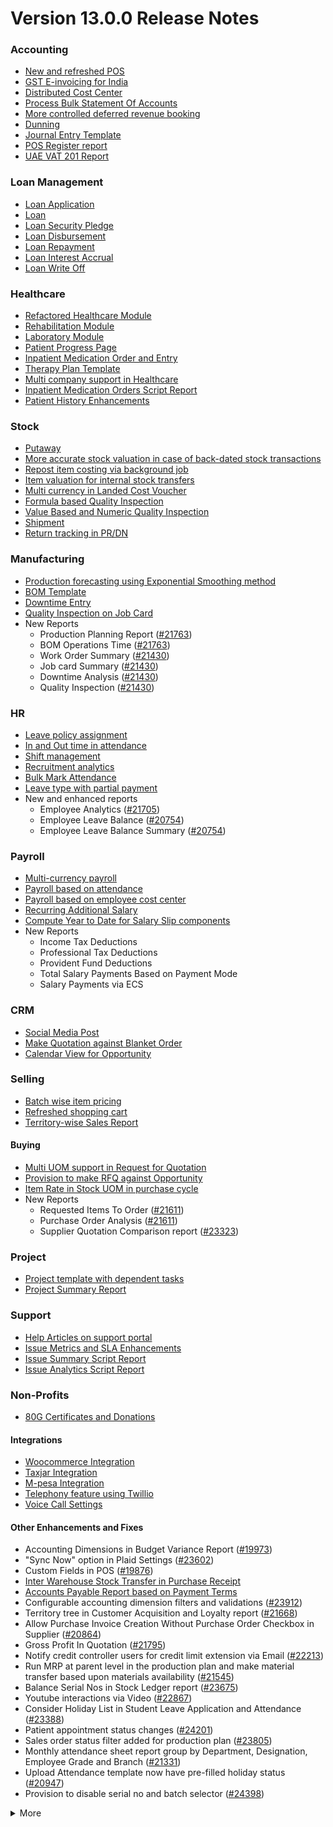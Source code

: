 # Version 13.0.0 Release Notes

### Accounting
- [New and refreshed POS](https://github.com/frappe/erpnext/pull/20789)
- [GST E-invoicing for India](https://docs.erp-quantum.com/docs/user/manual/en/regional/india/setup-e-invoicing)
- [Distributed Cost Center](https://docs.erp-quantum.com/docs/user/manual/en/accounts/distributed-cost-center)
- [Process Bulk Statement Of Accounts](https://docs.erp-quantum.com/docs/user/manual/en/accounts/process-statement-of-accounts)
- [More controlled deferred revenue booking](https://docs.erp-quantum.com/docs/user/manual/en/accounts/process-deferred-accounting)
- [Dunning](https://docs.erp-quantum.com/docs/user/manual/en/accounts/dunning)
- [Journal Entry Template](https://docs.erp-quantum.com/docs/user/manual/en/accounts/journal-entry-template)
- [POS Register report](https://github.com/frappe/erpnext/pull/23313)
- [UAE VAT 201 Report](https://github.com/frappe/erpnext/pull/23447)


### Loan Management
- [Loan Application](https://docs.erp-quantum.com/docs/user/manual/en/loan-management/loan-application)
- [Loan](https://docs.erp-quantum.com/docs/user/manual/en/loan-management/loan)
- [Loan Security Pledge](https://docs.erp-quantum.com/docs/user/manual/en/loan-management/loan-security-pledge)
- [Loan Disbursement](https://docs.erp-quantum.com/docs/user/manual/en/loan-management/loan-disbursement)
- [Loan Repayment](https://docs.erp-quantum.com/docs/user/manual/en/loan-management/loan-repayment)
- [Loan Interest Accrual](https://docs.erp-quantum.com/docs/user/manual/en/loan-management/loan-interest-accrual)
- [Loan Write Off](https://docs.erp-quantum.com/docs/user/manual/en/loan-management/loan-write-off)

### Healthcare
- [Refactored Healthcare Module](https://docs.erp-quantum.com/docs/user/manual/en/healthcare)
- [Rehabilitation Module](https://docs.erp-quantum.com/docs/user/manual/en/healthcare/exercise_type)
- [Laboratory Module](https://docs.erp-quantum.com/docs/user/manual/en/healthcare/setup_laboratory)
- [Patient Progress Page](https://github.com/frappe/erpnext/pull/22474)
- [Inpatient Medication Order and Entry](https://docs.erp-quantum.com/docs/user/manual/en/healthcare/inpatient_medication_entry)
- [Therapy Plan Template](https://docs.erp-quantum.com/docs/user/manual/en/healthcare/therapy_plan)
- [Multi company support in Healthcare](https://github.com/frappe/erpnext/pull/21290)
- [Inpatient Medication Orders Script Report](https://github.com/frappe/erpnext/pull/23984)
- [Patient History Enhancements](https://github.com/frappe/erpnext/pull/24033)


### Stock
- [Putaway](https://docs.erp-quantum.com/docs/user/manual/en/stock/putaway-rule)
- [More accurate stock valuation in case of back-dated stock transactions](https://github.com/frappe/erpnext/pull/24183)
- [Repost item costing via background job](https://github.com/frappe/erpnext/pull/24183)
- [Item valuation for internal stock transfers](https://github.com/frappe/erpnext/pull/24200)
- [Multi currency in Landed Cost Voucher](https://github.com/frappe/erpnext/pull/24127)
- [Formula based Quality Inspection](https://docs.erp-quantum.com/docs/user/manual/en/stock/quality-inspection)
- [Value Based and Numeric Quality Inspection](https://github.com/frappe/erpnext/pull/24181)
- [Shipment](https://github.com/frappe/erpnext/pull/22914)
- [Return tracking in PR/DN](https://github.com/frappe/erpnext/pull/22859)

### Manufacturing
- [Production forecasting using Exponential Smoothing method](https://docs.erp-quantum.com/docs/user/manual/en/manufacturing/reports/demand-driven-forecasting)
- [BOM Template](https://docs.erp-quantum.com/docs/user/manual/en/manufacturing/bill-of-materials#34-bom-template)
- [Downtime Entry](https://docs.erp-quantum.com/docs/user/manual/en/manufacturing/downtime-entry)
- [Quality Inspection on Job Card](https://github.com/frappe/erpnext/pull/23964)
- New Reports
  - Production Planning Report ([#21763](https://github.com/frappe/erpnext/pull/21763))
  - BOM Operations Time ([#21763](https://github.com/frappe/erpnext/pull/21763))
  - Work Order Summary ([#21430](https://github.com/frappe/erpnext/pull/21430))
  - Job card Summary ([#21430](https://github.com/frappe/erpnext/pull/21430))
  - Downtime Analysis ([#21430](https://github.com/frappe/erpnext/pull/21430))
  - Quality Inspection ([#21430](https://github.com/frappe/erpnext/pull/21430))

### HR
- [Leave policy assignment](https://github.com/frappe/erpnext/pull/23112)
- [In and Out time in attendance](https://github.com/frappe/erpnext/pull/21547)
- [Shift management](https://docs.erp-quantum.com/docs/user/manual/en/human-resources/shift-management)
- [Recruitment analytics](https://github.com/frappe/erpnext/pull/21732)
- [Bulk Mark Attendance](https://github.com/frappe/erpnext/pull/20062)
- [Leave type with partial payment](https://github.com/frappe/erpnext/pull/23173)
- New and enhanced reports
    - Employee Analytics ([#21705](https://github.com/frappe/erpnext/pull/21705))
    - Employee Leave Balance ([#20754](https://github.com/frappe/erpnext/pull/20754))
    - Employee Leave Balance Summary ([#20754](https://github.com/frappe/erpnext/pull/20754))

### Payroll
- [Multi-currency payroll](https://github.com/frappe/erpnext/pull/23519)
- [Payroll based on attendance](https://github.com/frappe/erpnext/pull/21258)
- [Payroll based on employee cost center](https://github.com/frappe/erpnext/pull/21609)
- [Recurring Additional Salary](https://github.com/frappe/erpnext/pull/20936)
- [Compute Year to Date for Salary Slip components](https://github.com/frappe/erpnext/pull/24362)
- New Reports
  - Income Tax Deductions
  - Professional Tax Deductions
  - Provident Fund Deductions
  - Total Salary Payments Based on Payment Mode
  - Salary Payments via ECS

### CRM
- [Social Media Post](https://docs.erp-quantum.com/docs/user/manual/en/CRM/social-media-post)
- [Make Quotation against Blanket Order](https://docs.erp-quantum.com/docs/user/manual/en/selling/blanket-order)
- [Calendar View for Opportunity](https://github.com/frappe/erpnext/pull/21280)

### Selling
- [Batch wise item pricing](https://github.com/frappe/erpnext/pull/24470)
- [Refreshed shopping cart](https://github.com/frappe/erpnext/pull/22617)
- [Territory-wise Sales Report](https://github.com/frappe/erpnext/pull/20428)

#### Buying
- [Multi UOM support in Request for Quotation](https://github.com/frappe/erpnext/pull/22249)
- [Provision to make RFQ against Opportunity](https://github.com/frappe/erpnext/pull/22765)
- [Item Rate in Stock UOM in purchase cycle](https://github.com/frappe/erpnext/pull/24315)
- New Reports
  - Requested Items To Order ([#21611](https://github.com/frappe/erpnext/pull/21611))
  - Purchase Order Analysis ([#21611](https://github.com/frappe/erpnext/pull/21611))
  - Supplier Quotation Comparison report ([#23323](https://github.com/frappe/erpnext/pull/23323))

### Project
- [Project template with dependent tasks](https://github.com/frappe/erpnext/pull/24092)
- [Project Summary Report](https://github.com/frappe/erpnext/pull/21587)

### Support
- [Help Articles on support portal](https://github.com/frappe/erpnext/pull/22194)
- [Issue Metrics and SLA Enhancements](https://github.com/frappe/erpnext/pull/21617)
- [Issue Summary Script Report](https://docs.erp-quantum.com/docs/user/manual/en/support/support_reports)
- [Issue Analytics Script Report](https://docs.erp-quantum.com/docs/user/manual/en/support/support_reports)

### Non-Profits
- [80G Certificates and Donations](https://docs.erp-quantum.com/docs/user/manual/en/non_profit/tax_exemption_80g_certificate)

#### Integrations
- [Woocommerce Integration](https://docs.erp-quantum.com/docs/user/manual/en/erpnext_integration/woocommerce_integration)
- [Taxjar Integration](https://github.com/frappe/erpnext/pull/21047)
- [M-pesa Integration](https://docs.erp-quantum.com/docs/user/manual/en/erpnext_integration/mpesa-integration)
- [Telephony feature using Twillio](https://github.com/frappe/erpnext/pull/24032)
- [Voice Call Settings](https://github.com/frappe/erpnext/pull/24126)


#### Other Enhancements and Fixes
- Accounting Dimensions in Budget Variance Report ([#19973](https://github.com/frappe/erpnext/pull/19973))
- "Sync Now" option in Plaid Settings ([#23602](https://github.com/frappe/erpnext/pull/23602))
- Custom Fields in POS ([#19876](https://github.com/frappe/erpnext/pull/19876))
- [Inter Warehouse Stock Transfer in Purchase Receipt](https://docs.erp-quantum.com/docs/user/manual/en/stock/articles/material-transfer-from-delivery-note)
- [Accounts Payable Report based on Payment Terms](https://docs.erp-quantum.com/docs/user/manual/en/accounts/accounting-reports)
- Configurable accounting dimension filters and validations ([#23912](https://github.com/frappe/erpnext/pull/23912))
- Territory tree in Customer Acquisition and Loyalty report ([#21668](https://github.com/frappe/erpnext/pull/21668))
- Allow Purchase Invoice Creation Without Purchase Order Checkbox in Supplier ([#20864](https://github.com/frappe/erpnext/pull/20864))
- Gross Profit In Quotation ([#21795](https://github.com/frappe/erpnext/pull/21795))
- Notify credit controller users for credit limit extension via Email ([#22213](https://github.com/frappe/erpnext/pull/22213))
- Run MRP at parent level in the production plan and make material transfer based upon materials availability ([#21545](https://github.com/frappe/erpnext/pull/21545))
- Balance Serial Nos in Stock Ledger report ([#23675](https://github.com/frappe/erpnext/pull/23675))
- Youtube interactions via Video  ([#22867](https://github.com/frappe/erpnext/pull/22867))
- Consider Holiday List in Student Leave Application and Attendance ([#23388](https://github.com/frappe/erpnext/pull/23388))
- Patient appointment status changes ([#24201](https://github.com/frappe/erpnext/pull/24201))
- Sales order status filter added for production plan ([#23805](https://github.com/frappe/erpnext/pull/23805))
- Monthly attendance sheet report group by Department, Designation, Employee Grade and Branch ([#21331](https://github.com/frappe/erpnext/pull/21331))
- Upload Attendance template now have pre-filled holiday status ([#20947](https://github.com/frappe/erpnext/pull/20947))
- Provision to disable serial no and batch selector ([#24398](https://github.com/frappe/erpnext/pull/24398))

<details>
<summary>More</summary>

- Fetch Items from BOM in Stock Entry([#19498](https://github.com/frappe/erpnext/pull/19498))
- Supplier Sourced Items in BOM ([#23557](https://github.com/frappe/erpnext/pull/23557))
- Close Production Plan ([#23728](https://github.com/frappe/erpnext/pull/23728))
- Button to create Stock Entry for Drug Shortage ([#24012](https://github.com/frappe/erpnext/pull/24012))
- Added column cost center in Accounts Receivable report ([#23835](https://github.com/frappe/erpnext/pull/23835))
- Added jinja templating in Contract Template ([#24046](https://github.com/frappe/erpnext/pull/24046))
- Make account number length configurable ([#23845](https://github.com/frappe/erpnext/pull/23845))
- Add company and correct filter in bank reconciliation statement ([#23614](https://github.com/frappe/erpnext/pull/23614))
- Added Condition field in Pricing Rule ([#23014](https://github.com/frappe/erpnext/pull/23014))
- Open lead status on next contact date ([#23445](https://github.com/frappe/erpnext/pull/23445))
- [Tax Category in POS Profile](https://docs.erp-quantum.com/docs/user/manual/en/accounts/pos-profile)
- Added phone field in product Inquiry ([#23170](https://github.com/frappe/erpnext/pull/23170))
- Allow Discharge despite Unbilled Healthcare Services ([#24281](https://github.com/frappe/erpnext/pull/24281))
- Do Not Bill Patient Encounters for Inpatients ([#24355](https://github.com/frappe/erpnext/pull/24355))
- Autofill Supplier pop-up when only 1 Supplier in RFQ ([#22512](https://github.com/frappe/erpnext/pull/22512))
- Accounting entries for service item in Purchase receipt ([#22223](https://github.com/frappe/erpnext/pull/22223))
- Added Project in Sales Analytics report ([#23309](https://github.com/frappe/erpnext/pull/23309))
- Added all companies option in employee tree to view employee across all companies ([#22573](https://github.com/frappe/erpnext/pull/22573))
- Email Group Option In Email Campaign ([#22731](https://github.com/frappe/erpnext/pull/22731))
- Stock Report Enhancements ([#21727](https://github.com/frappe/erpnext/pull/21727))
- Added range for age in stock ageing ([#22622](https://github.com/frappe/erpnext/pull/22622))
- Report Summary in Financial Statement([#20876](https://github.com/frappe/erpnext/pull/20876))
- Added sequence id in routing for the completion of operations sequentially ([#23641](https://github.com/frappe/erpnext/pull/23641))
- Nested Set filtering for Accounting Dimension
- Add/Remove Items from submitted Sales/Purchase Order
- Provision to edit Item Details from Marketplace
- Scan Barcode in Purchase Receipt
- Disable Rounded Totals Checkbox for Salary Slips in HR Settings

- Renamed Loan Management to Loan on Desk Page ([#21877](https://github.com/frappe/erpnext/pull/21877))
- Added Expense Approver field in Employee master ([#22244](https://github.com/frappe/erpnext/pull/22244))
- Bill all hours by default on Timesheet ([#22155](https://github.com/frappe/erpnext/pull/22155))
- Unable to cancel employee advance ([#22374](https://github.com/frappe/erpnext/pull/22374))
- Status error in purchase invoice ([#22351](https://github.com/frappe/erpnext/pull/22351))
- Item-wise sales and purchase register export ([#22184](https://github.com/frappe/erpnext/pull/22184))
- Billing address in for Purchase documents ([#22233](https://github.com/frappe/erpnext/pull/22233))
- Handle canceled entries in financial statements ([#22231](https://github.com/frappe/erpnext/pull/22231))
- Default period start date and period end date for financial statements ([#22011](https://github.com/frappe/erpnext/pull/22011))
- Update Packed Items via Update Items in Sales Order ([#22392](https://github.com/frappe/erpnext/pull/22392))
- Hide delete company transactions button if not system manager ([#21839](https://github.com/frappe/erpnext/pull/21839))
- Skipping total row for tree-view reports ([#22350](https://github.com/frappe/erpnext/pull/22350))
- Cancelled entries in tds payable monthly report ([#22131](https://github.com/frappe/erpnext/pull/22131))
- Inter-company Invoice currency for multicurrency transactions ([#21984](https://github.com/frappe/erpnext/pull/21984))
- Filter batches based on item and warehouse in Pick List (develop) ([#21780](https://github.com/frappe/erpnext/pull/21780))
- Set cost center in Expense Claim child based on parent (if missing) ([#22175](https://github.com/frappe/erpnext/pull/22175))
- Item wise backdated stock entry posting for immutable ledger ([#22366](https://github.com/frappe/erpnext/pull/22366))
- Shopping cart UI fixes ([#22137](https://github.com/frappe/erpnext/pull/22137))
- Filter Leave Type based on allocation for a particular employee ([#22050](https://github.com/frappe/erpnext/pull/22050))
- Party validation for inter-warehouse transaction ([#22186](https://github.com/frappe/erpnext/pull/22186))
- Manufacturing dashboard and work order summary chart ([#21946](https://github.com/frappe/erpnext/pull/21946))
- IP Admission and Discharge, Minor fixes ([#21817](https://github.com/frappe/erpnext/pull/21817))
- Validation of Purchase Order against Material Request missing ([#22192](https://github.com/frappe/erpnext/pull/22192))
- Staffing Plan validation ([#22379](https://github.com/frappe/erpnext/pull/22379))
- Do not allow backdated stock transactions in previous fiscal year ([#21967](https://github.com/frappe/erpnext/pull/21967))
- Employee Advance Return not working ([#21812](https://github.com/frappe/erpnext/pull/21812))
- Added card for reports on education desk ([#21853](https://github.com/frappe/erpnext/pull/21853))
- Refactored project summary report  ([#21943](https://github.com/frappe/erpnext/pull/21943))
- Revenue and Customer Count only in date range in Customer Acquitition Report ([#22210](https://github.com/frappe/erpnext/pull/22210))
- Alternative item not working for subcontract ([#22386](https://github.com/frappe/erpnext/pull/22386))
- Unable to create batched Item ([#22393](https://github.com/frappe/erpnext/pull/22393))
- Filters for the manufacturing reports ([#21960](https://github.com/frappe/erpnext/pull/21960))
- Raw material warehouse in Production Planning Report ([#21982](https://github.com/frappe/erpnext/pull/21982))
- Allowed LWP leave types to select in Leave Application even if there is no allocation against them ([#22197](https://github.com/frappe/erpnext/pull/22197))
- Report not working on parameter Grade ([#21951](https://github.com/frappe/erpnext/pull/21951))
- Allow to enter Relieving date if employee status is Left ([#22242](https://github.com/frappe/erpnext/pull/22242))
- Resetting lost reason in opportunity and quotation ([#22378](https://github.com/frappe/erpnext/pull/22378))
- Filtering issues in opening invoice creation tool ([#21969](https://github.com/frappe/erpnext/pull/21969))
- Set default reference Id for "On Previous Row Amount" and "On Previous Row Total" ([#22346](https://github.com/frappe/erpnext/pull/22346))
- UX date range field separated in from and to date fields. ([#21765](https://github.com/frappe/erpnext/pull/21765))
- Enable show_configure_button when shopping cart is enabled ([#22468](https://github.com/frappe/erpnext/pull/22468))
- Setup status indicators for Job Offer and Job Applicant (develop) ([#22445](https://github.com/frappe/erpnext/pull/22445))
- Item-wise sales history report ([#22783](https://github.com/frappe/erpnext/pull/22783))
- Setting filter for project in kanban board ([#22717](https://github.com/frappe/erpnext/pull/22717))
- Dashboard For Timesheet ([#22750](https://github.com/frappe/erpnext/pull/22750))
- Handle custom statuses for the pause SLA configuration ([#22349](https://github.com/frappe/erpnext/pull/22349))
- Quality Feedback and Template ([#22571](https://github.com/frappe/erpnext/pull/22571))
- Unable to change link from new lead to existing customer ([#22787](https://github.com/frappe/erpnext/pull/22787))
- Move Issue List actions under 'Actions' dropdown (ux) ([#22710](https://github.com/frappe/erpnext/pull/22710))
- Cost center should only show option of selected company ([#22598](https://github.com/frappe/erpnext/pull/22598))
- Serial No Rename does not affect  Stock Ledger Entry ([#22746](https://github.com/frappe/erpnext/pull/22746))
- Descriptions not copied while creating Fees from Fee Structure ([#22792](https://github.com/frappe/erpnext/pull/22792))
- Company filter for cost_center and expense_account in all sales and purchase transactions ([#22478](https://github.com/frappe/erpnext/pull/22478))
- Arrangements of filters for reports accounts payable & receivable  ([#22636](https://github.com/frappe/erpnext/pull/22636))
- Update the project after task deletion so that the % completed shows correct value ([#22591](https://github.com/frappe/erpnext/pull/22591))
- Block Invalid Serial No updates in Maintenance Schedule ([#22665](https://github.com/frappe/erpnext/pull/22665))
- Fetch item price in sales invoice based on it's validity ([#22563](https://github.com/frappe/erpnext/pull/22563))
- Add view ledger button for cancelled docs ([#22432](https://github.com/frappe/erpnext/pull/22432))
- Allow creating SLA documents even if SLA tracking is not enabled ([#22608](https://github.com/frappe/erpnext/pull/22608))
- Quotation list view blank if quotation_to field not set as a standard filter ([#22672](https://github.com/frappe/erpnext/pull/22672))
- Salary deductions report fixes ([#22397](https://github.com/frappe/erpnext/pull/22397))
22727))
- Incorrect delivered qty in Supplier-Wise Sales Analytics ([#22631](https://github.com/frappe/erpnext/pull/22631))
- Moved parent warehouse to top section also added a section break ([#22708](https://github.com/frappe/erpnext/pull/22708))
- Skip Progress and Completed by fields on Task Duplication ([#22565](https://github.com/frappe/erpnext/pull/22565))
- Incorrect stock after merging the items ([#22526](https://github.com/frappe/erpnext/pull/22526))
- Letter head not found in opening invoice creation tool ([#22488](https://github.com/frappe/erpnext/pull/22488))
- Cannot cancel asset and asset movement ([#22441](https://github.com/frappe/erpnext/pull/22441))
- Fetch project-related info in Timesheet ([#22423](https://github.com/frappe/erpnext/pull/22423))
- Currency symbol not showing as per company currency in stock balance report ([#22724](https://github.com/frappe/erpnext/pull/22724))
- Add default cost center in payment reconciliation JV ([#22614](https://github.com/frappe/erpnext/pull/22614))
- Stock Reconciliation Invalid Quantity for Batched Item ([#22726](https://github.com/frappe/erpnext/pull/22726))
- Project link not set in accounts other than profit and loss accounts ([#22051](https://github.com/frappe/erpnext/pull/22051))
- Buying price for non stock item in gross profit report ([#22616](https://github.com/frappe/erpnext/pull/22616))
- Multi currency payment reconciliation ([#22738](https://github.com/frappe/erpnext/pull/22738))
- Cannot cancel assets with repair pending ([#22440](https://github.com/frappe/erpnext/pull/22440))
- Reset homepage to home after unchecking products page ([#22736](https://github.com/frappe/erpnext/pull/22736))
- Generic Message in previous doc validation for buying and selling ([#22546](https://github.com/frappe/erpnext/pull/22546))
- Expense claim outstanding while making payment entry ([#22735](https://github.com/frappe/erpnext/pull/22735))
- Take parent cost center for child if no cost center at child in expense claim ([#22496](https://github.com/frappe/erpnext/pull/22496))
- Consider company fiscal year for getting balance ([#22577](https://github.com/frappe/erpnext/pull/22577))
- Pick List empty table and Serial-Batch items handling ([#22426](https://github.com/frappe/erpnext/pull/22426))
- Show total row in print format of financial statement ([#22693](https://github.com/frappe/erpnext/pull/22693))
- Set Root as Parent if no parent in new tree view node ([#22497](https://github.com/frappe/erpnext/pull/22497))
- Multiple pos issues ([#23725](https://github.com/frappe/erpnext/pull/23725))
- Calculate taxes if tax is based on item quantity and inclusive on item price ([#23001](https://github.com/frappe/erpnext/pull/23001))
- Contact us button not visible in the website for the non variant items ([#23217](https://github.com/frappe/erpnext/pull/23217))
- Not able to make Material Request from Sales Order ([#23669](https://github.com/frappe/erpnext/pull/23669))
- Capture advance payments in payment order ([#23256](https://github.com/frappe/erpnext/pull/23256))
- Program and Course Enrollment fixes ([#23333](https://github.com/frappe/erpnext/pull/23333))
- Cannot create asset if cwip disabled and account not set ([#23580](https://github.com/frappe/erpnext/pull/23580))
- Cannot merge pos invoices with inclusive tax ([#23541](https://github.com/frappe/erpnext/pull/23541))
- Do not allow Company as accounting dimension ([#23755](https://github.com/frappe/erpnext/pull/23755))
- Set value of wrong Bank Account field in Payment Entry ([#22302](https://github.com/frappe/erpnext/pull/22302))
- Reverse journal entry for multi-currency ([#23165](https://github.com/frappe/erpnext/pull/23165))
- Updated integrations desk page ([#23772](https://github.com/frappe/erpnext/pull/23772))
- Assessment Result child table not visible when accessed via Assessment Plan dashboard ([#22880](https://github.com/frappe/erpnext/pull/22880))
- Conversion factor fixes in Stock Entry ([#23407](https://github.com/frappe/erpnext/pull/23407))
- Total calculations for multi-currency RCM invoices ([#23072](https://github.com/frappe/erpnext/pull/23072))
- Show accounts in financial statements upto level 20 ([#23718](https://github.com/frappe/erpnext/pull/23718))
- Consolidated financial statement sums values into wrong parent ([#23288](https://github.com/frappe/erpnext/pull/23288))
- Set SLA variance in seconds for Duration fieldtype ([#23765](https://github.com/frappe/erpnext/pull/23765))
- Added missing reports on selling desk ([#23548](https://github.com/frappe/erpnext/pull/23548))
- Fixed heading in the mobile view ([#23145](https://github.com/frappe/erpnext/pull/23145))
- Misleading filters on Item tax Template Link field ([#22918](https://github.com/frappe/erpnext/pull/22918))
- Do not consider opening entries for TDS calculation ([#23597](https://github.com/frappe/erpnext/pull/23597))
- Attendance calendar map fix ([#23245](https://github.com/frappe/erpnext/pull/23245))
- Post cancellation accounting entry on posting date instead of current ([#23361](https://github.com/frappe/erpnext/pull/23361))
- Set Customer only if Contact is present ([#23704](https://github.com/frappe/erpnext/pull/23704))
- Add Delivery Note Count in Sales Invoice Dashboard ([#23161](https://github.com/frappe/erpnext/pull/23161))
- Breadcrumbs for Maintenance Visit and Schedule ([#23369](https://github.com/frappe/erpnext/pull/23369))
- Raise Error on over receipt/consumption for sub-contracted PR ([#23195](https://github.com/frappe/erpnext/pull/23195))
- Validate if company not set in the Payment Entry ([#23419](https://github.com/frappe/erpnext/pull/23419))
- Ignore company and bank account doctype while deleting company transactions ([#22953](https://github.com/frappe/erpnext/pull/22953))
- Sales funnel data is inconsistent ([#23110](https://github.com/frappe/erpnext/pull/23110))
- Credit Limit Email not working ([#23059](https://github.com/frappe/erpnext/pull/23059))
- Add Company in list fields to fetch for Expense Claim ([#23007](https://github.com/frappe/erpnext/pull/23007))
- Issue form cleaned up and renamed Minutes to First Response field ([#23066](https://github.com/frappe/erpnext/pull/23066))
- Quotation lost reason options fix ([#22814](https://github.com/frappe/erpnext/pull/22814))
- Tax amounts in HSN Wise Outward summary ([#23076](https://github.com/frappe/erpnext/pull/23076))
- Patient Appointment not able to save ([#23434](https://github.com/frappe/erpnext/pull/23434))
- Removed Working Hours field from Company ([#23009](https://github.com/frappe/erpnext/pull/23009))
- Added check-in time validation in the Inpatient Record - Transfer ([#22958](https://github.com/frappe/erpnext/pull/22958))
- Handle Blank from/to range in Numeric Item Attribute ([#23483](https://github.com/frappe/erpnext/pull/23483))
- Sequence Matcher error in Bank Reconciliation ([#23539](https://github.com/frappe/erpnext/pull/23539))
- Fixed Conversion Factor rate for the BOM Exploded Item ([#23151](https://github.com/frappe/erpnext/pull/23151))
- Payment Schedule not fetching ([#23476](https://github.com/frappe/erpnext/pull/23476))
- Validate if removed Item Attributes exist in variant items ([#22911](https://github.com/frappe/erpnext/pull/22911))
- Set default billing address for purchase documents ([#22950](https://github.com/frappe/erpnext/pull/22950))
- Added help link in navbar settings ([#22943](https://github.com/frappe/erpnext/pull/22943))
- Apply TDS on Purchase Invoice creation from Purchase Order and Purchase Receipt ([#23282](https://github.com/frappe/erpnext/pull/23282))
- Education Module fixes ([#23714](https://github.com/frappe/erpnext/pull/23714))
- Filter out cancelled entries in customer ledger summary ([#23205](https://github.com/frappe/erpnext/pull/23205))
- Fiscal Year and Tax Rates for Italy ([#23623](https://github.com/frappe/erpnext/pull/23623))
- Production Plan incorrect Work Order qty ([#23264](https://github.com/frappe/erpnext/pull/23264))
- Added new filters in the Batch-wise Balance History report ([#23676](https://github.com/frappe/erpnext/pull/23676))
- Update state code and union territory for Daman and Diu ([#22988](https://github.com/frappe/erpnext/pull/22988))
- Set Stock UOM in item while creating Material Request from Stock Entry ([#23436](https://github.com/frappe/erpnext/pull/23436))
- Sales Order to Purchase Order flow improvement ([#23357](https://github.com/frappe/erpnext/pull/23357))
- Student Admission and Student Applicant fixes ([#23515](https://github.com/frappe/erpnext/pull/23515))
- Loan disbursement amount validation ([#24000](https://github.com/frappe/erpnext/pull/24000))
- Making company address read-only in delivery note ([#23890](https://github.com/frappe/erpnext/pull/23890))
- BOM stock report color showing always red ([#23994](https://github.com/frappe/erpnext/pull/23994))
- Added filter for customer field in Issue ([#24051](https://github.com/frappe/erpnext/pull/24051))
- Added project link in timesheet form ([#23764](https://github.com/frappe/erpnext/pull/23764))
- Update integrations desk page ([#23767](https://github.com/frappe/erpnext/pull/23767))
- Place of supply change on address change ([#23941](https://github.com/frappe/erpnext/pull/23941))
- TDS calculation, skip invoices with "Apply Tax Withholding Amount" has disabled ([#23672](https://github.com/frappe/erpnext/pull/23672))
- Auto fetch serial nos with modified conversion factor ([#23854](https://github.com/frappe/erpnext/pull/23854))
- Default cost center in item master not set in stock entry ([#23877](https://github.com/frappe/erpnext/pull/23877))
- Incorrect de-link serial no and batch ([#23947](https://github.com/frappe/erpnext/pull/23947))
- Accounting for internal transfer invoices within same company ([#24021](https://github.com/frappe/erpnext/pull/24021))
- Multiple pricing rule with margin type as Percentage is not working ([#24205](https://github.com/frappe/erpnext/pull/24205))
- Added Purchase Order to Global Search ([#24055](https://github.com/frappe/erpnext/pull/24055))
- Cannot expand row in update items dialog ([#23839](https://github.com/frappe/erpnext/pull/23839))
- Maintain stock can't be changed it there is product bundle ([#23989](https://github.com/frappe/erpnext/pull/23989))
- SO to PO Mapping Issue ([#23820](https://github.com/frappe/erpnext/pull/23820))
- Asset with value zero doesn't show up in fixed asset register ([#24091](https://github.com/frappe/erpnext/pull/24091))
- Cannot save customer email & phone ([#23797](https://github.com/frappe/erpnext/pull/23797))
- Incorrect balance value in stock balance report ([#24048](https://github.com/frappe/erpnext/pull/24048))
- Payment Terms not fetched in Purchase Invoice from Purchase Receipt ([#23735](https://github.com/frappe/erpnext/pull/23735))
- Fix for LMS Sign Up link ([#23743](https://github.com/frappe/erpnext/pull/23743))
- Incorrect stock quantity if 'Allow Multiple Material Consumption… ([#24116](https://github.com/frappe/erpnext/pull/24116))
- Added wrong absent days calculation in salary slip ([#23897](https://github.com/frappe/erpnext/pull/23897))
- Purchase receipt to purchase invoice bill date mapping ([#23967](https://github.com/frappe/erpnext/pull/23967))
- Overriding po ([#24022](https://github.com/frappe/erpnext/pull/24022))
- Do not cancel reference document on Quality Inspection cancellation ([#24198](https://github.com/frappe/erpnext/pull/24198))
- Get formatted value in 'taxes' print template ([#24035](https://github.com/frappe/erpnext/pull/24035))
- Don't overrule Item Price via Pricing Rule Rate if 0 ([#23636](https://github.com/frappe/erpnext/pull/23636))
- Job card error handling for operations field ([#23991](https://github.com/frappe/erpnext/pull/23991))
- Validation for journal entry with 0 debit and credit values ([#23975](https://github.com/frappe/erpnext/pull/23975))
- Check if customer exists in product listing ([#24030](https://github.com/frappe/erpnext/pull/24030))
- Asset finance book posting date fix ([#23778](https://github.com/frappe/erpnext/pull/23778))
- Same source and target tables in Status Updater's update query ([#24110](https://github.com/frappe/erpnext/pull/24110))
- Asset finance book depreciation posting date fix ([#23833](https://github.com/frappe/erpnext/pull/23833))
- Ignore exception during leave ledger creation from patch ([#24005](https://github.com/frappe/erpnext/pull/24005))
- Added link of bank reconciliation and clearance in accounting desk page ([#23850](https://github.com/frappe/erpnext/pull/23850))
- Sales invoice add button from sales order dashboard ([#24077](https://github.com/frappe/erpnext/pull/24077))
- Incorrect calculation for consumed qty for subcontract item ([#23257](https://github.com/frappe/erpnext/pull/23257))
- Incorrect required_qty in Production Planning Report ([#24074](https://github.com/frappe/erpnext/pull/24074))
- Email digest user not found ([#23949](https://github.com/frappe/erpnext/pull/23949))
- Delete Receive at Warehouse entry on cancellation of Send to War… ([#24115](https://github.com/frappe/erpnext/pull/24115))
- Added TDS Payable account number and an error message ([#24065](https://github.com/frappe/erpnext/pull/24065))
- Override field_map for job card gantt ([#24155](https://github.com/frappe/erpnext/pull/24155))
- Old shopify order syncing date ([#23990](https://github.com/frappe/erpnext/pull/23990))
- Shipping chanrges not sync in erpnext from shopify ([#24114](https://github.com/frappe/erpnext/pull/24114))
- GSTR B2C report ([#24039](https://github.com/frappe/erpnext/pull/24039))
- Ignore cancelled entries in stock balance report ([#23757](https://github.com/frappe/erpnext/pull/23757))
- Stock ageing report not working ([#23923](https://github.com/frappe/erpnext/pull/23923))
- Incorrect assign to in Maintenance Schedule  ([#23831](https://github.com/frappe/erpnext/pull/23831))
- Improve UX of DATEV report ([#23892](https://github.com/frappe/erpnext/pull/23892))
- Set SLA variance in seconds for Duration fieldtype ([#23765](https://github.com/frappe/erpnext/pull/23765))
- dDouble exception in payroll ([#24078](https://github.com/frappe/erpnext/pull/24078))
- Make asset dashboard charts public ([#23751](https://github.com/frappe/erpnext/pull/23751))
- Don't copy terms and discount from SO to PO ([#23903](https://github.com/frappe/erpnext/pull/23903))
- Ignore doctypes on company transaction delete ([#23864](https://github.com/frappe/erpnext/pull/23864))
- Error handling in Upload Attendance  ([#23907](https://github.com/frappe/erpnext/pull/23907))
- Tax template update on customer address change ([#24160](https://github.com/frappe/erpnext/pull/24160))
- Not able to save bom ([#23910](https://github.com/frappe/erpnext/pull/23910))
- Enable Allow Auto Repeat for standard doctypes having auto_repeat field ([#23776](https://github.com/frappe/erpnext/pull/23776))
- Place of Supply fix in Sales Invoices ([#23785](https://github.com/frappe/erpnext/pull/23785))
- Opening invoices in GSTR-1 report ([#24117](https://github.com/frappe/erpnext/pull/24117))
- Partial serial no return issue ([#24208](https://github.com/frappe/erpnext/pull/24208))
- Import taxjar globally in the taxjar_integration module ([#24027](https://github.com/frappe/erpnext/pull/24027))
- Payroll attendance error ([#23887](https://github.com/frappe/erpnext/pull/23887))
- Loan application link on creating loan ([#23937](https://github.com/frappe/erpnext/pull/23937))
- POS item search includes non stock items ([#23914](https://github.com/frappe/erpnext/pull/23914))
- Paid amount in Sales Invoice POS return resets to 0 ([#24057](https://github.com/frappe/erpnext/pull/24057))
- Fiscal year can be shorter than 12 months ([#23838](https://github.com/frappe/erpnext/pull/23838))
- Loan repayment type option remove ([#23582](https://github.com/frappe/erpnext/pull/23582))
- Item wise tax calculation ([#23744](https://github.com/frappe/erpnext/pull/23744))
- Enabling track changes for stock settings ([#23982](https://github.com/frappe/erpnext/pull/23982))
- Added link of bank reconciliation and clearance in accounting desk page ([#23809](https://github.com/frappe/erpnext/pull/23809))
- Location data on Asset to use command(make_demo) ([#23825](https://github.com/frappe/erpnext/pull/23825))
- Handle Account and Item None not found in Opening Invoice Creation Tool ([#23559](https://github.com/frappe/erpnext/pull/23559))
- Multiple subcontracting issues ([#23662](https://github.com/frappe/erpnext/pull/23662))
- Sequence id override with workstation column ([#23810](https://github.com/frappe/erpnext/pull/23810))
- Leave policy dashboard fix and roles ([#24170](https://github.com/frappe/erpnext/pull/24170))
- Scan barcode does not update barcode item field in sales order ([#24090](https://github.com/frappe/erpnext/pull/24090))
- Item price duplicate checking ([#23408](https://github.com/frappe/erpnext/pull/23408))
- Tax template update on supplier change for India ([#24060](https://github.com/frappe/erpnext/pull/24060))
- Consumed qty logic for subcontracted raw materials ([#23314](https://github.com/frappe/erpnext/pull/23314))
- Finance book not getting added in journal Entry of asset value adjustment ([#24100](https://github.com/frappe/erpnext/pull/24100))
- Set proper state code in ewaybill JSON when GST category is SEZ ([#23953](https://github.com/frappe/erpnext/pull/23953))
- Copying po no when mapping doc ([#23729](https://github.com/frappe/erpnext/pull/23729))
- Duplicate items validation for POS Invoice when allow multiple items is disabled ([#23896](https://github.com/frappe/erpnext/pull/23896))
- Do not allow Company as accounting dimension ([#23749](https://github.com/frappe/erpnext/pull/23749))
- Validation for duplicate Tax Category ([#23978](https://github.com/frappe/erpnext/pull/23978))
- Therapy plan and session fixes ([#23817](https://github.com/frappe/erpnext/pull/23817))
- Pricing rule with transaction not working for additional product ([#24053](https://github.com/frappe/erpnext/pull/24053))
- Inpatient Medication Order and Entry fixes ([#23799](https://github.com/frappe/erpnext/pull/23799))
- Avoid using SQL query to get fiscal year dates ([#24050](https://github.com/frappe/erpnext/pull/24050))
- Auto Statewise gst tax template ([#23832](https://github.com/frappe/erpnext/pull/23832))
- On save sequence id column override with workstation ([#23812](https://github.com/frappe/erpnext/pull/23812))
- Multiple pricing rules are not working on selling side ([#22711](https://github.com/frappe/erpnext/pull/22711))
- Salary slip popup error ([#24192](https://github.com/frappe/erpnext/pull/24192))
- Multiple pricing rule with margin type as Percentage is not working ([#24204](https://github.com/frappe/erpnext/pull/24204))
- Allow statistical component in salary structure. ([#24424](https://github.com/frappe/erpnext/pull/24424))
- Set current asset value before calculating difference amount ([#24119](https://github.com/frappe/erpnext/pull/24119))
- To use Stock UoM in BOM Stock Report ([#24339](https://github.com/frappe/erpnext/pull/24339))
- Accounting entries of asset when submitting purchase receipt ([#24191](https://github.com/frappe/erpnext/pull/24191))
- Batch/Serial Selector for Scanned Batched Item ([#24338](https://github.com/frappe/erpnext/pull/24338))
- Link timesheets with corresponding projects ([#24346](https://github.com/frappe/erpnext/pull/24346))
- Material request wrong status issue ([#24019](https://github.com/frappe/erpnext/pull/24019))
- UX issues in e-invoicing ([#24358](https://github.com/frappe/erpnext/pull/24358))
- Company Wise Valuation Rate for RM in BOM ([#24324](https://github.com/frappe/erpnext/pull/24324))
- Stock ageing should not take cancelled stock entries. ([#24437](https://github.com/frappe/erpnext/pull/24437))
- Partial loan security unpledging ([#24252](https://github.com/frappe/erpnext/pull/24252))
- Asset depreciation ledger ([#24226](https://github.com/frappe/erpnext/pull/24226))
- Back Update from QC based on Batch No ([#24329](https://github.com/frappe/erpnext/pull/24329))
- Fix for not having fiscal year while creating new company ([#24130](https://github.com/frappe/erpnext/pull/24130))
- E-invoice print format not showing other charges ([#24474](https://github.com/frappe/erpnext/pull/24474))
- Tax template update on customer address change ([#24146](https://github.com/frappe/erpnext/pull/24146))
- Do not manufacture same serial no multiple times ([#24164](https://github.com/frappe/erpnext/pull/24164))
- Ignore group cost center validation for period closing voucher ([#24375](https://github.com/frappe/erpnext/pull/24375))
- Partial serial no return issue ([#24207](https://github.com/frappe/erpnext/pull/24207))
- GSTR-1 double entry issue ([#24376](https://github.com/frappe/erpnext/pull/24376))
- Not able to create dunning from sales invoice ([#24349](https://github.com/frappe/erpnext/pull/24349))
- Set company in leave allocation and leave ledger entry ([#24296](https://github.com/frappe/erpnext/pull/24296))
- Allow leave policy assignment to be canceled. ([#24265](https://github.com/frappe/erpnext/pull/24265))
- Removed all day event from shift assignment calendar ([#24397](https://github.com/frappe/erpnext/pull/24397))
- Tax calculation on salary slip for the first month ([#24272](https://github.com/frappe/erpnext/pull/24272))
- Validate tax template for tax category ([#24402](https://github.com/frappe/erpnext/pull/24402))
- Numeric/Non-numeric QI UX ([#24517](https://github.com/frappe/erpnext/pull/24517))
- Finished good produced qty validation ([#24220](https://github.com/frappe/erpnext/pull/24220))
- Incorrect serial no in the subcontracted purchase receipt ([#24354](https://github.com/frappe/erpnext/pull/24354))
- Don't validate warehouse values between Material Request and Stock Entry ([#24294](https://github.com/frappe/erpnext/pull/24294))
- Don't cancel job card if manufacturing entry has made ([#24063](https://github.com/frappe/erpnext/pull/24063))
- Subscription prepaid date validation ([#24356](https://github.com/frappe/erpnext/pull/24356))
- Payment Period based on invoice date report fix/refactor ([#24378](https://github.com/frappe/erpnext/pull/24378))
- Drop ship partial order fixed ([#24072](https://github.com/frappe/erpnext/pull/24072))
- Payment entry multi-currency issue ([#24332](https://github.com/frappe/erpnext/pull/24332))
- Multiple pricing rule issue ([#24515](https://github.com/frappe/erpnext/pull/24515))
- Last purchase rate not updating when voucher cancelled if only one voucher is present ([#24322](https://github.com/frappe/erpnext/pull/24322))
- Do not cancel reference document on Quality Inspection cancellation ([#24197](https://github.com/frappe/erpnext/pull/24197))
- Refactored fetching & validating address from erpnext rather than gst portal ([#24297](https://github.com/frappe/erpnext/pull/24297))
- Opportunity Status fix ([#22944](https://github.com/frappe/erpnext/pull/22944))
- Fixed stock and account balance syncing ([#24644](https://github.com/frappe/erpnext/pull/24644))
- Fixed incorrect stock ledger qty in the stock ledger report and bin ([#24649](https://github.com/frappe/erpnext/pull/24649))
- Fixed Consolidated Financial Statement report ([#24580](https://github.com/frappe/erpnext/pull/24580))
- Repost incompleted backdated transactions ([#24991](https://github.com/frappe/erpnext/pull/24991))
- Unequal debit and credit issue on RCM Invoice ([#24838](https://github.com/frappe/erpnext/pull/24838))
- Period list for exponential smoothing forecasting report ([#24983](https://github.com/frappe/erpnext/pull/24983))
- POS Opening Entry with empty balance detail rows ([#24891](https://github.com/frappe/erpnext/pull/24891))
- Use account_name only in consolidated report ([#24840](https://github.com/frappe/erpnext/pull/24840))
- Validation of job card in stock entry ([#24882](https://github.com/frappe/erpnext/pull/24882))
- Incorrect Nil Exempt and Non GST amount in GSTR3B report ([#24918](https://github.com/frappe/erpnext/pull/24918))
- TDS check getting checked after reload ([#24973](https://github.com/frappe/erpnext/pull/24973))
- Membership and Donation API fixes ([#24900](https://github.com/frappe/erpnext/pull/24900))
- Allow zero valuation in stock reconciliation ([#24985](https://github.com/frappe/erpnext/pull/24985))
- Simplified logic for additional salary ([#24907](https://github.com/frappe/erpnext/pull/24907))
- Allow to select item code in batch naming ([#24825](https://github.com/frappe/erpnext/pull/24825))
- Membership renewal validation (#24963) ([#24964](https://github.com/frappe/erpnext/pull/24964))
</details>